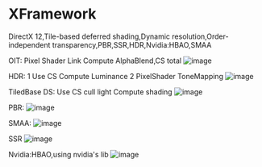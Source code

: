 # XFramework
DirectX 12,Tile-based deferred shading,Dynamic resolution,Order-independent transparency,PBR,SSR,HDR,Nvidia:HBAO,SMAA

OIT:
Pixel Shader Link Compute AlphaBlend,CS total
![image](https://github.com/sevecol/XFramework/blob/master/OIT.png)

HDR:
1 Use CS Compute Luminance
2 PixelShader ToneMapping
![image](https://github.com/sevecol/XFramework/blob/master/hdr.png)

TiledBase DS:
Use CS cull light Compute shading
![image](https://github.com/sevecol/XFramework/blob/master/ds.png)

PBR:
![image](https://github.com/sevecol/XFramework/blob/master/PBR.png)

SMAA:
![image](https://github.com/sevecol/XFramework/blob/master/smaa.png)

SSR
![image](https://github.com/sevecol/XFramework/blob/master/SSR.png)

Nvidia:HBAO,using nvidia's lib
![image](https://github.com/sevecol/XFramework/blob/master/HBAO.png)
